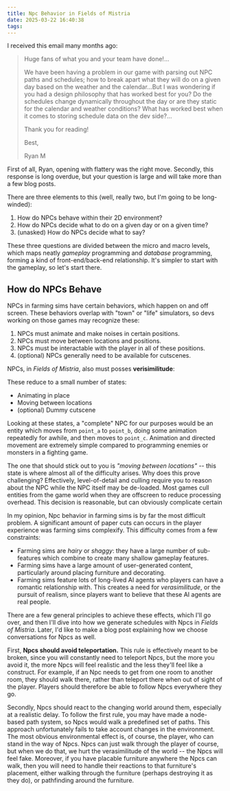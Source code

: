 ```yaml
---
title: Npc Behavior in Fields of Mistria
date: 2025-03-22 16:40:38
tags:
---
```


I received this email many months ago:

> Huge fans of what you and your team have done!...
>
> We have been having a problem in our game with parsing out NPC paths and schedules; how to break apart what they will do on a given day based on the weather and the calendar...But I was wondering if you had a design philosophy that has worked best for you? Do the schedules change dynamically throughout the day or are they static for the calendar and weather conditions? What has worked best when it comes to storing schedule data on the dev side?...
>
> Thank you for reading!
>
> Best,
>
> Ryan M

First of all, Ryan, opening with flattery was the right move. Secondly, this response is long overdue, but your question is large and will take more than a few blog posts.

There are three elements to this (well, really two, but I'm going to be long-winded):

1. How do NPCs behave within their 2D environment?
2. How do NPCs decide what to do on a given day or on a given time?
3. (unasked) How do NPCs decide what to say?

These three questions are divided between the micro and macro levels, which maps neatly *gameplay* programming and *database* programming, forming a kind of front-end/back-end relationship. It's simpler to start with the gameplay, so let's start there.

## How do NPCs Behave

NPCs in farming sims have certain behaviors, which happen on and off screen. These behaviors overlap with "town" or "life" simulators, so devs working on those games may recognize these:

1. NPCs must animate and make noises in certain positions.
2. NPCs must move between locations and positions.
3. NPCs must be interactable with the player in all of these positions.
4. (optional) NPCs generally need to be available for cutscenes.

NPCs, in *Fields of Mistria*, also must posses **verisimilitude**: 

These reduce to a small number of states:

- Animating in place
- Moving between locations
- (optional) Dummy cutscene

Looking at these states, a "complete" NPC for our purposes would be an entity which moves from `point_a` to `point_b`, doing some animation repeatedly for awhile,
and then moves to `point_c`. Animation and directed movement are extremely simple compared to programming enemies or monsters in a fighting game.

The one that should stick out to you is *"moving between locations"* -- this state is where almost all of the difficulty arises.
Why does this prove challenging? Effectively, level-of-detail and culling require you to reason about the NPC while the NPC itself
may be de-loaded. Most games cull entities from the game world when they are offscreen to reduce processing overhead. This decision is reasonable,
but can obviously complicate certain 

In my opinion, Npc behavior in farming sims is by far the most difficult problem. A significant amount of paper cuts can occurs in the player experience was farming sims complexify. This difficulty comes from a few constraints:

- Farming sims are *hairy* or *shaggy*: they have a large number of sub-features which combine to create many shallow gameplay features.
- Farming sims have a large amount of user-generated content, particularly around placing furniture and decorating.
- Farming sims feature lots of long-lived AI agents who players can have a romantic relationship with. This creates a need for *verasimilitude*, or the pursuit of realism, since players want to believe that these AI agents are real people.

There are a few general principles to achieve these effects, which I'll go over, and then I'll dive into how we generate schedules with Npcs in *Fields of Mistria*. Later, I'd like to make a blog post explaining how we choose conversations for Npcs as well.

First, **Npcs should avoid teleportation.** This rule is effectively meant to be broken, since you will constantly need to teleport Npcs, but the more you avoid it, the more Npcs will feel realistic and the less they'll feel like a construct. For example, if an Npc needs to get from one room to another room, they should walk there, rather than teleport there when out of sight of the player. Players should therefore be able to follow Npcs everywhere they go.

Secondly, Npcs should react to the changing world around them, especially at a realistic delay. To follow the first rule, you may have made a node-based path system, so Npcs would walk a predefined set of paths. This approach unfortunately fails to take account changes in the environment. The most obvious environmental effect is, of course, the player, who can stand in the way of Npcs. Npcs can just walk through the player of course, but when we do that, we hurt the verasimilitude of the world -- the Npcs will feel fake. Moreover, if you have placable furniture anywhere the Npcs can walk, then you will need to handle their reactions to that furniture's placement, either walking through the furniture (perhaps destroying it as they do), or pathfinding around the furniture.

